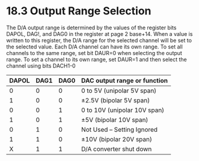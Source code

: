 # 18.3 Output Range Selection

The D/A output range is determined by the values of the register bits DAPOL, DAG!, and DAG0 in the register at page 2 base+14. When a value is written to this register, the D/A range for the selected channel will be set to the selected value. Each D/A channel can have its own range. To set all channels to the same range, set bit DAUR=0 when selecting the output range. To set a channel to its own range, set DAUR=1 and then select the channel using bits DACH1-0

| DAPOL  | DAG1  | DAG0  | DAC output range or function |
| :--- | :--- | :--- | :--- |
| 0 | 0 | 0 | 0 to 5V \(unipolar 5V span\) |
| 1 | 0 | 0 | ±2.5V \(bipolar 5V span\) |
| 0 | 0 | 1 | 0 to 10V \(unipolar 10V span\) |
| 1 | 0 | 1 | ±5V \(bipolar 10V span\) |
| 0 | 1 | 0 | Not Used – Setting Ignored |
| 1 | 1 | 0 | ±10V \(bipolar 20V span\) |
| X | 1 | 1 | D/A converter shut down |

